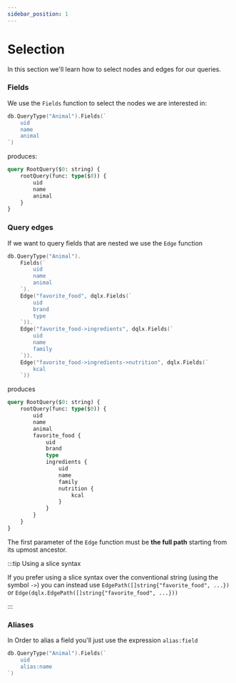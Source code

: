 ```yaml
---
sidebar_position: 1
---
```


# Selection

In this section we'll learn how to select nodes and edges for our queries.

### Fields

We use the `Fields` function to select the nodes we are interested in:

```go
db.QueryType("Animal").Fields(`
    uid
    name
    animal
`)
```

produces:

```graphql
query RootQuery($0: string) {
    rootQuery(func: type($0)) {
        uid
        name
        animal
    }
}
```

### Query edges

If we want to query fields that are nested we use the `Edge` function

```go
db.QueryType("Animal").
    Fields(`
        uid
        name
        animal
    `).
    Edge("favorite_food", dqlx.Fields(`
        uid
        brand
        type
    `)).
    Edge("favorite_food->ingredients", dqlx.Fields(`
        uid
        name
        family
    `)).
    Edge("favorite_food->ingredients->nutrition", dqlx.Fields(`
        kcal
    `))
```

produces

```graphql
query RootQuery($0: string) {
    rootQuery(func: type($0)) {
        uid
        name
        animal
        favorite_food {
            uid
            brand
            type
            ingredients {
                uid
                name
                family
                nutrition {
                    kcal
                }     
            }   
        }   
    }
}
```

The first parameter of the `Edge` function must be **the full path** starting from its upmost ancestor.

:::tip Using a slice syntax 

If you prefer using a slice syntax over the conventional string (using the symbol `->`)
you can instead use `EdgePath([]string{"favorite_food", ...})` or `Edge(dqlx.EdgePath([]string{"favorite_food", ...}))`

:::

### Aliases

In Order to alias a field you'll just use the expression `alias:field`

```go
db.QueryType("Animal").Fields(`
    uid
    alias:name
`)
```